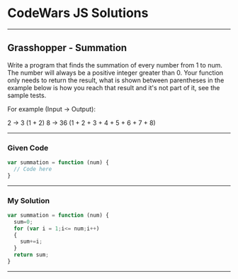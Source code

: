 # CodeWars JS Solutions

---

## Grasshopper - Summation

Write a program that finds the summation of every number from 1 to num. The number will always be a positive integer greater than 0. Your function only needs to return the result, what is shown between parentheses in the example below is how you reach that result and it's not part of it, see the sample tests.

For example (Input -> Output):

2 -> 3 (1 + 2)
8 -> 36 (1 + 2 + 3 + 4 + 5 + 6 + 7 + 8)

---

### Given Code


```js
var summation = function (num) {
  // Code here
}
```

---

### My Solution 


```js
var summation = function (num) {
  sum=0;
  for (var i = 1;i<= num;i++) 
  {
    sum+=i;
  }
  return sum;
}
```


---

